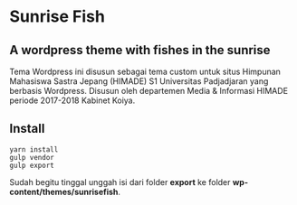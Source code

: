 # Sunrise Fish
## A wordpress theme with fishes in the sunrise
Tema Wordpress ini disusun sebagai tema custom untuk situs Himpunan Mahasiswa Sastra Jepang (HIMADE) S1 Universitas Padjadjaran yang berbasis Wordpress.
Disusun oleh departemen Media & Informasi HIMADE periode 2017-2018 Kabinet Koiya.

## Install
```
yarn install
gulp vendor
gulp export
```
Sudah begitu tinggal unggah isi dari folder **export** ke folder **wp-content/themes/sunrisefish**.

